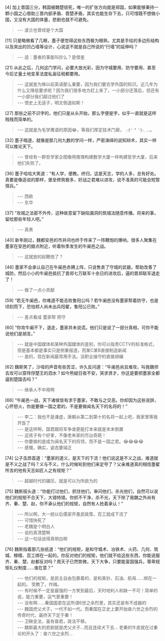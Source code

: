 
[4] 加上晋国三分，韩国被魏楚锁死，唯一的扩张方向就是郑国，如果能够秉持一颗小国之心借助三晋内部矛盾、晋楚矛盾，其实也能生存下去，只可惜既不想做小国，又没有大国的体量，悲剧也就不可避免。
>--- 波兰也曾经是个大国<br>

[11] 只是略微看了几眼，墨子便觉得这些东西极为眼熟，尤其是手绘的多边形结构以及突出的凹凸墙等设计，心说这不就是自己所说的“行墙”的延伸吗？
>--- 适：墨者的事能叫抄么？是借鉴<br>

[21] 从此之后，几何这门学问，必要大放光彩，因为守城要用、防守要用、甚至今后丈量土地变革法度私亩征税都要用。
>--- 这就是为嘛以前英语那么重要，因为我们要去学外国的知识。近几年为什么又降低要求呢？因为我们很多地方赶上来了，一小部分还落后，但还有一小部分我们超过他们了<br>
>--- 恨史上无适子，明文倒退如斯！<br>

[27] 那些之前不识字的，他们只是从头开始，那么字便是字，似乎一直就是这样贱贱而简单的。
>--- 这就是为毛学鹰语的原因😂，等我们厚定技术门廊，╭(╯^╰)╮…。<br>

[32] 墨子暗道，就像是那几何九数的学问一样，严密演绎的说知辩术，其实一样可以推论天下。
>--- 曾经有一群哲学家企图像用推理构建数学大厦一样构建哲学大厦，后来他们失败了。<br>

[36] 墨子哈哈大笑道：“有人学，便教。终归，这是天志，学的人多，总有好处。真要是像适说的那样，堡垒修筑极多，好战之君难以进攻，说不准真的可能会短暂弭兵。”
>--- 西欧<br>
>--- 东华<br>

[37] “攻城之法密不外传，这种故意留下缺陷漏洞的筑城法随意传播。将来的事，留给那些年轻人吧。”
>--- 真黑<br>

[40] 新年刚过，魏都安邑的市井间也终于传来了一阵鞭炮的爆响，很多人聚集在墨家在安邑的据点附近，听着秋季发生的牛阑邑之战。
>--- 这就放的起鞭炮了？<br>

[46] 墨家不会承认自己在牛阑邑赤膊上阵，只说售卖了守城的武器，帮助改善了城防，然后小小的牛阑邑抵抗了晋郑七万联军十余日的进攻后，逼的晋郑联军退走了！
>--- 做了一点小贡献<br>

[59] “若无牛阑邑，你难道不能击败鲁阳公吗？若牛阑邑没有墨家帮着防守，也是顷刻而下，恐怕郑人尚未出兵阳翟，鲁阳公已败。”
>--- 差点看成 墨家帮  把守<br>

[60] “你攻牛阑不下，退走，墨家并未说谎。他们只是说了一部分真相，可你不能说他们是胡言。”
>--- 就是中国媒体和某种外国媒体的差别，你可以指责CCTV的标准格式，但是基本都是事实只是侧重报道，而某C某B直接制造新闻<br>
>--- 是的，现在新闻最常用手法。没职业操守的直接胡编<br>

[62] 魏斯笑了，沙哑的声音有些苦涩，许久反问道：“牛阑邑尚且难攻，叫我魏师去攻可以穿阵俘楚王的泗水？如今熊疑日夜不安，哭求贤才，你这是要把墨家全都逼到楚国去吗？”
>--- 继承人不中用啊<br>

[66] “牛阑邑一战，天下诸侯皆有求于墨家，不敢与之交恶。你却因为这些说辞，心怀怒火，你是要做一国之君的，不是要做闻名天下的名将的！”
>--- 李二：我也不是谦虚，唐朝从第二到第十的名将一起上吧，我家里等我开饭了<br>
>--- 是这样啊，国君跟将军争谁更能打本来就是本末倒置<br>
>--- 这孩子有个好爹，不像老朱家的尽出奇葩！<br>
>--- 你要做的是成为闻名天下的将领，而不是一国之君。😂️😂️😂️😂️<br>
>--- 感慨，确实，姿态要端正<br>

[74] 公子击昂首道：“墨家的道义，是天下的下流！他们说这是不义之战，难道就是不义之战了吗？义与不义，什么时候轮到他们来定夺了？父亲难道真的相信墨翟所言的他有天志如匠人之有规矩？”
>--- 超越时代的碾压，就是可以为所欲为的<br>

[75] 魏斯摇头道：“你能打过他们，抓住他们，审问他们，杀光他们，自然可以说他们的规矩不合天下，大错特错。你抓不干净，杀不光，天下除了我魏之外尚有齐、秦、楚、赵，你不承认他们的规矩，自然有人抢着承认！”
>--- 所以啊，大一统以后儒家开愚民政策，百工就成下流了<br>
>--- 可惜快死了<br>
>--- 老魏是个明白人<br>
>--- 说的真清楚啊<br>
>--- 这一句话说得真明白啊<br>

[76] 魏斯指着那几张纸道：“他们的规矩，是和守城术、冶铁术、火药、几何、筑城、稼穑、百工绑在一起的。你反对他们的规矩，他们就不给这些东西，你能说服齐、秦、楚、赵都反对吗？周天子已然势微，天下大争，只要能富国强兵，尊卑规矩礼仪制度……谁在意？”
>--- 他们的规矩，是民主自由包裹着的，是和美钞、石油、航母……绑在一起的。
受教了，作揖。<br>
>--- 有时候不一定是最强的一方笑到最后，天时地利人和缺一不可！简单的说，能力重要，运气更重要！<br>
>--- 没有啊……秦国国君在这所谓6世之余烈里，其实还是有不成器的<br>
>--- 魏国虎父犬子，一代不如一代。而秦国在正史上要开始奋六世之余烈的传奇时代，最终天下定于秦！<br>
>--- 卫鞅变法，虽有昏君，政法不移。<br>
>--- 魏斯最大的悲剧就是虎父犬子…而且连续犬下去…
老秦的牛皮就在过秦论的开头了：奋六世之余烈…<br>
